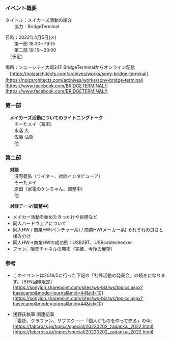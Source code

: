 ### イベント概要
タイトル：メイカーズ活動の紹介  
　　協力：BridgeTerminal

日時：2022年4月5日(火)  
　　第一部 18:30～19:15  
　　第二部 19:15～20:00  
　（予定）

場所：ソニーシティ大崎24F BridgeTerminalからオンライン配信  
　[https://noizarchitects.com/archives/works/sony-bridge-terminal](https://noizarchitects.com/archives/works/sony-bridge-terminal)
　[https://www.facebook.com/BRIDGETERMINAL/](https://www.facebook.com/BRIDGETERMINAL/)

### 第一部
　**メイカーズ活動についてのライトニングトーク**  
　　そーたメイ（冨田）  
　　水落 大  
　　佐藤 弘樹  
　　他

### 第二部
　**対談**  
　　淺野義弘（ライター、対談インタビューア）  
　　そーたメイ  
　　原田（家電のケンちゃん、調整中）  
　　他  

　**対談テーマ(調整中)**  
- メイカー活動を始めたきっかけや目標など
- 同人ハードウェアについて  
- 同人HW / 商業HW(ベンチャー系) / 商業HW(メーカー系) それぞれの良さと棲み分け
- 同人HW→商業HWの成功例：USB2BT、USBcablechecker
- ファン、販売チャネルの開拓（実績、今後の展望）

### 参考

- このイベントは2018/5に行った下記の「社外活動の発表会」の続きになります。（SEN回線限定）  
[https://sonyjpn.sharepoint.com/sites/ws-biz/ws/topics.aspx?basecamp&mode=journal&mid=44&jid=10](https://sonyjpn.sharepoint.com/sites/ws-biz/ws/topics.aspx?basecamp&mode=journal&mid=44&jid=10)  

- 浅野氏執筆 関連記事  
「委託、クラファン、サブスク——「個人がものを作って売る」の今」  
[https://fabcross.jp/topics/special/20220202_zadankai_2022.html](https://fabcross.jp/topics/special/20220202_zadankai_2022.html)  
